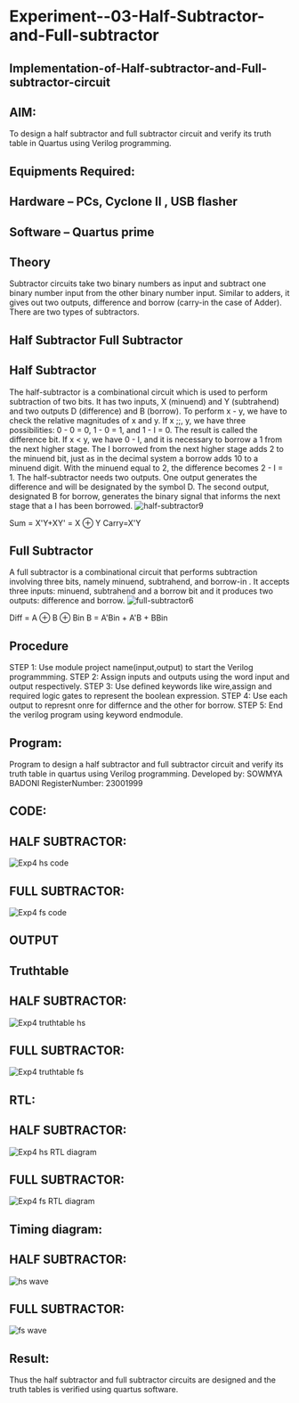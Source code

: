 # Experiment--03-Half-Subtractor-and-Full-subtractor
## Implementation-of-Half-subtractor-and-Full-subtractor-circuit
## AIM:
To design a half subtractor and full subtractor circuit and verify its truth table in Quartus using Verilog programming.

## Equipments Required:
## Hardware – PCs, Cyclone II , USB flasher
## Software – Quartus prime
## Theory
Subtractor circuits take two binary numbers as input and subtract one binary number input from the other binary number input. Similar to adders, it gives out two outputs, difference and borrow (carry-in the case of Adder). There are two types of subtractors.

## Half Subtractor Full Subtractor
## Half Subtractor
The half-subtractor is a combinational circuit which is used to perform subtraction of two bits. It has two inputs, X (minuend) and Y (subtrahend) and two outputs D (difference) and B (borrow). To perform x - y, we have to check the relative magnitudes of x and y. If x ;;, y, we have three possibilities: 0 - 0 = 0, 1 - 0 = 1, and 1 - I = 0. The result is called the difference bit. If x < y, we have 0 - I, and it is necessary to borrow a 1 from the next higher stage. The I borrowed from the next higher stage adds 2 to the minuend bit, just as in the decimal system a borrow adds 10 to a minuend digit. With the minuend equal to 2, the difference becomes 2 - I = 1. The half-subtractor needs two outputs. One output generates the difference and will be designated by the symbol D. The second output, designated B for borrow, generates the binary signal that informs the next stage that a I has been borrowed.
![half-subtractor9](https://user-images.githubusercontent.com/36288975/166112538-58c3bc7c-ee5d-4e6a-ac8d-8e8328efe27a.png)


Sum = X'Y+XY' = X ⊕ Y
Carry=X'Y

## Full Subtractor
A full subtractor is a combinational circuit that performs subtraction involving three bits, namely minuend, subtrahend, and borrow-in . It accepts three inputs: minuend, subtrahend and a borrow bit and it produces two outputs: difference and borrow. 
![full-subtractor6](https://user-images.githubusercontent.com/36288975/166112541-24c68359-3de8-4674-ae22-8272ffc385ed.png)


Diff = A ⊕ B ⊕ Bin B = A'Bin + A'B + BBin

## Procedure
STEP 1: Use module project name(input,output) to start the Verilog programmming.
STEP 2: Assign inputs and outputs using the word input and output respectively.
STEP 3: Use defined keywords like wire,assign and required logic gates to represent the boolean
expression.
STEP 4: Use each output to represnt onre for differnce and the other for borrow.
STEP 5: End the verilog program using keyword endmodule.



## Program:

Program to design a half subtractor and full subtractor circuit and verify its truth table in quartus using Verilog programming.
Developed by: SOWMYA BADONI
RegisterNumber:  23001999


## CODE:
## HALF SUBTRACTOR:
![Exp4 hs code](https://github.com/sowmya-badoni/Experiment--03-Half-Subtractor-and-Full-subtractor/assets/152136324/8879bf54-5e2f-470b-97e0-8ef5a4cafa48)

## FULL SUBTRACTOR:
![Exp4 fs code](https://github.com/sowmya-badoni/Experiment--03-Half-Subtractor-and-Full-subtractor/assets/152136324/91586a8d-4d17-4be0-8e4c-2d25e6fadbfc)

## OUTPUT

## Truthtable
## HALF SUBTRACTOR:
![Exp4 truthtable hs](https://github.com/sowmya-badoni/Experiment--03-Half-Subtractor-and-Full-subtractor/assets/152136324/23c3a9ce-5eac-43e0-9b4a-c1b41af72209)

## FULL  SUBTRACTOR:
![Exp4 truthtable fs](https://github.com/sowmya-badoni/Experiment--03-Half-Subtractor-and-Full-subtractor/assets/152136324/d9707fe5-a710-4af8-9a80-2384bd6916e8)



##  RTL:
## HALF SUBTRACTOR:
![Exp4 hs RTL diagram](https://github.com/sowmya-badoni/Experiment--03-Half-Subtractor-and-Full-subtractor/assets/152136324/648c7631-7216-4a76-8b0b-f739e3faeea5)


## FULL SUBTRACTOR:
![Exp4 fs RTL diagram](https://github.com/sowmya-badoni/Experiment--03-Half-Subtractor-and-Full-subtractor/assets/152136324/566c3751-e2c2-46fa-896a-6e15d2ce404b)




## Timing diagram:
## HALF SUBTRACTOR:
![hs wave](https://github.com/sowmya-badoni/Experiment--03-Half-Subtractor-and-Full-subtractor/assets/152136324/63e3f85d-4270-4c02-aa04-ac34515d26a3)

## FULL SUBTRACTOR:
![fs wave](https://github.com/sowmya-badoni/Experiment--03-Half-Subtractor-and-Full-subtractor/assets/152136324/2fd3547f-ec97-40ee-a7db-1d8e28ca49ef)


## Result:
Thus the half subtractor and full subtractor circuits are designed and the truth tables is verified using quartus software.
